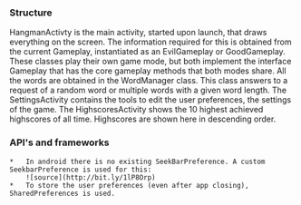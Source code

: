 ### Structure
HangmanActivty is the main activity, started upon launch, that draws everything on the screen. 
The information required for this is obtained from the current Gameplay, instantiated as an EvilGameplay or GoodGameplay. 
These classes play their own game mode, but both implement the interface Gameplay that has 
the core gameplay methods that both modes share. 
All the words are obtained in the WordManager class. This class answers to a request of a random word or 
multiple words with a given word length.
The SettingsActivity contains the tools to edit the user preferences, the settings of the game.
The HighscoresActivity shows the 10 highest achieved highscores of all time. Highscores are shown here in descending order. 

### API's and frameworks
	* 	In android there is no existing SeekBarPreference. A custom SeekbarPreference is used for this:
		![source](http://bit.ly/1lP8Orp)
	* 	To store the user preferences (even after app closing), SharedPreferences is used.
